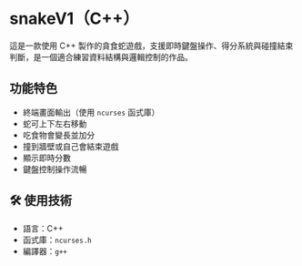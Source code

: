 # snakeV1（C++）

這是一款使用 C++ 製作的貪食蛇遊戲，支援即時鍵盤操作、得分系統與碰撞結束判斷，是一個適合練習資料結構與邏輯控制的作品。

## 功能特色

- 終端畫面輸出（使用 `ncurses` 函式庫）
- 蛇可上下左右移動
- 吃食物會變長並加分
- 撞到牆壁或自己會結束遊戲
- 顯示即時分數
- 鍵盤控制操作流暢

## 🛠️ 使用技術

- 語言：C++
- 函式庫：`ncurses.h`
- 編譯器：`g++`



